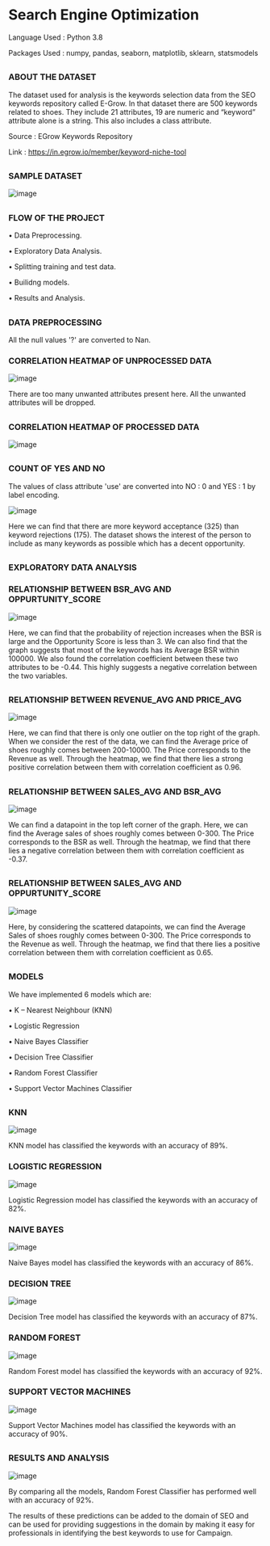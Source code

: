 # Search Engine Optimization

Language Used : Python 3.8

Packages Used : numpy, pandas, seaborn, matplotlib, sklearn, statsmodels

##
### ABOUT THE DATASET
The dataset used for analysis is the keywords selection data from the SEO keywords repository called E-Grow. In that dataset there are 500 keywords related to shoes. They include 21 attributes, 19 are numeric and “keyword” attribute alone is a string. This also includes a class attribute.

Source : EGrow Keywords Repository

Link : https://in.egrow.io/member/keyword-niche-tool

##
### SAMPLE DATASET
![image](https://user-images.githubusercontent.com/80042740/117948020-5fad6a00-b32e-11eb-9017-00afd89d8ed7.png)

##
### FLOW OF THE PROJECT
• Data Preprocessing.

• Exploratory Data Analysis.

• Splitting training and test data.

• Builidng models.

• Results and Analysis.

##
### DATA PREPROCESSING
All the null values '?' are converted to Nan.

### CORRELATION HEATMAP OF UNPROCESSED DATA
![image](https://user-images.githubusercontent.com/80042740/117949684-03e3e080-b330-11eb-8b7b-cb72250a3ed3.png)

There are too many unwanted attributes present here. All the unwanted attributes will be dropped.

##
### CORRELATION HEATMAP OF PROCESSED DATA
![image](https://user-images.githubusercontent.com/80042740/117949849-2d047100-b330-11eb-91b0-6a559ffb8a75.png)

##
### COUNT OF YES AND NO
The values of class attribute 'use' are converted into NO : 0 and YES : 1 by label encoding.

![image](https://user-images.githubusercontent.com/80042740/117950255-a00de780-b330-11eb-9d56-a007135127fa.png)

Here we can find that there are more keyword acceptance (325) than keyword rejections (175). The dataset shows the interest of the person to include as many keywords as possible which has a decent opportunity.

##
### EXPLORATORY DATA ANALYSIS

### RELATIONSHIP BETWEEN BSR_AVG AND OPPURTUNITY_SCORE
![image](https://user-images.githubusercontent.com/80042740/117950481-d9deee00-b330-11eb-9d58-4f12efe7fa91.png)

Here, we can find that the probability of rejection increases when the BSR is large and the Opportunity Score is less than 3. We can also find that the graph suggests that most of the keywords has its Average BSR within 100000. We also found the correlation coefficient between these two attributes to be -0.44. This highly suggests a negative correlation between the two variables.

##
### RELATIONSHIP BETWEEN REVENUE_AVG AND PRICE_AVG
![image](https://user-images.githubusercontent.com/80042740/117951338-b4061900-b331-11eb-978f-d1fca358569e.png)

Here, we can find that there is only one outlier on the top right of the graph. When we consider the rest of the data, we can find the Average price of shoes roughly comes between 200-10000. The Price corresponds to the Revenue as well. Through the heatmap, we find that there lies a strong positive correlation between them with correlation coefficient as 0.96.

##
### RELATIONSHIP BETWEEN SALES_AVG AND BSR_AVG
![image](https://user-images.githubusercontent.com/80042740/117951545-e57ee480-b331-11eb-90dd-5367f0a8ec1a.png)

We can find a datapoint in the top left corner of the graph. Here, we can find the Average sales of shoes roughly comes between 0-300. The Price corresponds to the BSR as well. Through the heatmap, we find that there lies a negative correlation between them with correlation coefficient as -0.37.

##
### RELATIONSHIP BETWEEN SALES_AVG AND OPPURTUNITY_SCORE
![image](https://user-images.githubusercontent.com/80042740/117951674-05160d00-b332-11eb-97b1-a4e5bbf7f115.png)

Here, by considering the scattered datapoints, we can find the Average Sales of shoes roughly comes between 0-300. The Price corresponds to the Revenue as well. Through the heatmap, we find that there lies a positive correlation between them with correlation coefficient as 0.65.

##
### MODELS
We have implemented 6 models which are:

• K – Nearest Neighbour (KNN)

• Logistic Regression

• Naive Bayes Classifier

• Decision Tree Classifier

• Random Forest Classifier

• Support Vector Machines Classifier

##
### KNN
![image](https://user-images.githubusercontent.com/80042740/117953021-5c68ad00-b333-11eb-97ef-fe7c4f51296e.png)

KNN model has classified the keywords with an accuracy of 89%.

### LOGISTIC REGRESSION
![image](https://user-images.githubusercontent.com/80042740/117953613-d0a35080-b333-11eb-947a-4f895829b74f.png)

Logistic Regression model has classified the keywords with an accuracy of 82%.

### NAIVE BAYES
![image](https://user-images.githubusercontent.com/80042740/117953732-f0d30f80-b333-11eb-8be1-2861f7e2fe82.png)

Naive Bayes model has classified the keywords with an accuracy of 86%.

### DECISION TREE
![image](https://user-images.githubusercontent.com/80042740/117953929-2841bc00-b334-11eb-8422-986dfc546030.png)

Decision Tree model has classified the keywords with an accuracy of 87%.

### RANDOM FOREST
![image](https://user-images.githubusercontent.com/80042740/117954106-50c9b600-b334-11eb-8ecc-9f8e74bf43c5.png)

Random Forest model has classified the keywords with an accuracy of 92%.

### SUPPORT VECTOR MACHINES
![image](https://user-images.githubusercontent.com/80042740/117954240-75be2900-b334-11eb-9075-597cca43c313.png)

Support Vector Machines model has classified the keywords with an accuracy of 90%.

##
### RESULTS AND ANALYSIS
![image](https://user-images.githubusercontent.com/80042740/117954591-cc2b6780-b334-11eb-9d1b-620e7143e4ac.png)

By comparing all the models, Random Forest Classifier has performed well with an accuracy of 92%. 

The results of these predictions can be added to the domain of SEO and can be used for providing suggestions in the domain by making it easy for professionals in identifying the best keywords to use for Campaign.
